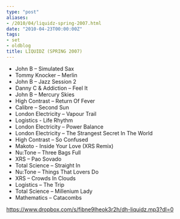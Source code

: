 ```yaml
---
type: "post"
aliases:
- /2010/04/liquidz-spring-2007.html
date: "2010-04-23T00:00:00Z"
tags:
- set
- oldblog
title: LIQUIDZ (SPRING 2007)
---
```



* John B – Simulated Sax
* Tommy Knocker – Merlin
* John B – Jazz Session 2
* Danny C & Addiction – Feel It
* John B – Mercury Skies
* High Contrast – Return Of Fever
* Calibre – Second Sun
* London Electricity – Vapour Trail
* Logistics - Life Rhythm
* London Electricity – Power Balance
* London Electricity – The Strangest Secret In The World
* High Contrast – So Confused
* Makoto - Inside Your Love (XRS Remix)
* Nu:Tone – Three Bags Full
* XRS – Pao Sovado
* Total Science – Straight In
* Nu:Tone – Things That Lovers Do
* XRS – Crowds In Clouds
* Logistics – The Trip
* Total Science – Millenium Lady
* Mathematics – Catacombs

https://www.dropbox.com/s/fibne9lheok3r2h/dh-liquidz.mp3?dl=0

